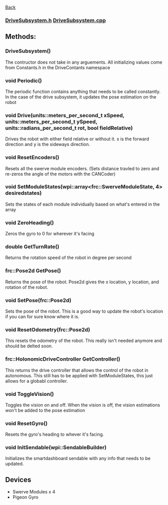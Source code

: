 [Back](/docs/subsystems/Subsystems.md)

### [DriveSubsystem.h](/src/main/include/subsystems/DriveSubsystem.h) [DriveSubsystem.cpp](/src/main/cpp/subsystems/DriveSubsystem.cpp)

## Methods:

### DriveSubsystem()
The contructor does not take in any arguements. All initializing values come from Constants.h in the DriveContants namespace

### void Periodic()
The periodic function contains anything that needs to be called constantly. In the case of the drive subsystem, it updates the pose estimation on the robot

### void Drive(units::meters_per_second_t xSpeed, units::meters_per_second_t ySpeed, units::radians_per_second_t rot, bool fieldRelative)
Drives the robot with either field relative or without it. x is the forward direction and y is the sideways direction. 

### void ResetEncoders()
Resets all the swerve module encoders. (Sets distance travled to zero and re-zeros the angle of the motors with the CANCoder)

### void SetModuleStates(wpi::array<frc::SwerveModuleState, 4> desiredstates)
Sets the states of each module individually based on what's entered in the array

### void ZeroHeading()
Zeros the gyro to 0 for wherever it's facing

### double GetTurnRate()
Returns the rotation speed of the robot in degree per second

### frc::Pose2d GetPose()
Returns the pose of the robot. Pose2d gives the x location, y location, and rotation of the robot. 

### void SetPose(frc::Pose2d)
Sets the pose of the robot. This is a good way to update the robot's location if you can for sure know where it is. 

### void ResetOdometry(frc::Pose2d)
This resets the odometry of the robot. This really isn't needed anymore and should be delted soon. 

### frc::HolonomicDriveController GetController()
This returns the drive controller that allows the control of the robot in autonomous. This still has to be applied with SetModuleStates, this just allows for a globabl controller. 

### void ToggleVision()
Toggles the vision on and off. When the vision is off, the vision estimations won't be added to the pose estimation

### void ResetGyro()
Resets the gyro's heading to whever it's facing.

### void InitSendable(wpi::SendableBuilder)
Initializes the smartdashboard sendable with any info that needs to be updated. 

## Devices
* Swerve Modules x 4
* Pigeon Gyro